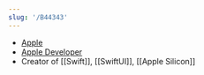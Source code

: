 ```yaml
---
slug: '/B44343'
---
```


- [Apple](https://apple.com)
- [Apple Developer](https://developer.apple.com)
- Creator of [[Swift]], [[SwiftUI]], [[Apple Silicon]]
